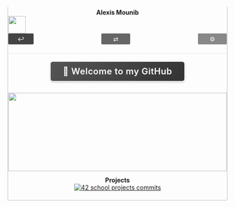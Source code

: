 <div
  style="
    display: flex;
    flex-direction: column;
    align-items: center;
    width: 100%;
    border-left: 2px solid #ddd;
    border-right: 2px solid #ddd;
    border-bottom: 2px solid #ddd;
    border-radius: 4px;
    box-sizing: border-box;
    padding-bottom: 20px;
    padding-top: 5px;
  "
>
  <!---------------------------------------->
  <!-- Titre                              -->
  <!---------------------------------------->
  <b>Alexis Mounib</b>
  <!---------------------------------------->
  <!-- Navbar                             -->
  <!---------------------------------------->
  <div
    style="
      text-align: center;
      width: 100%;
      border-bottom: 1px dashed #ddd;
      border-radius: 2px;
      box-sizing: border-box;
      padding-bottom: 20px;
    "
  >
    <img
      src="https://raw.githubusercontent.com/zoyern/badges/main/icon.gif"
      height="40"
      align="left"
    />
    <div
      style="
        display: flex;
        justify-content: space-between;
        gap: 6px;
        margin-top: 10px;
        width: 100%;
      "
    >
      <span
        style="
          display: inline-block;
          padding: 4px 4px 4px 4px;
          border-radius: 2px;
          background: #444;
          color: #fff;
          width: 10%;
          height: 10%;
        "
        >↩</span
      >
      <span
        style="
          display: inline-block;
          padding: 4px 8px;
          border-radius: 2px;
          background: #666;
          color: #fff;
          width: 10%;
          height: 10%;
        "
        >⇄</span
      >
      <span
        style="
          display: inline-block;
          padding: 4px 8px;
          border-radius: 2px;
          background: #888;
          color: #fff;
          width: 10%;
          height: 10%;
        "
        >⚙</span
      >
    </div>
  </div>
  <!---------------------------------------->
  <!-- Titre de page                      -->
  <!---------------------------------------->
  <span
    style="
      display: inline-block;
      margin: 18px 0 14px 0;
      padding: 10px 28px;
      background: linear-gradient(135deg, #555 0%, #333 100%);
      color: #fff;
      font-weight: 600;
      font-size: 20px;
      border: 1px solid #fff;
      border-radius: 6px;
      box-shadow: 0 2px 4px rgba(0, 0, 0, 0.2);
      letter-spacing: 0.5px;
    "
  >
    👋 Welcome to my GitHub
  </span>
  <!---------------------------------------->
  <!-- Banner GIF                         -->
  <!---------------------------------------->
  <img
    src="https://raw.githubusercontent.com/zoyern/badges/main/banner.gif"
    width="100%"
    height="180"
    style="
      object-fit: cover;
      object-position: center;
      display: block;
      margin-top: 12px;
    "
  />
  <!---------------------------------------->
  <!-- Links                              -->
  <!---------------------------------------->
  <div
    style="
      margin-top: 12px;
      text-align: center;
      width: 100%;
      box-sizing: border-box;
    "
  >
    <b>Projects</b><br />
    <div
      style="display: flex; flex-wrap: wrap; justify-content: center; gap: 6px"
    >
      <!---------------------------------------->
      <!-- Badges                             -->
      <!---------------------------------------->
      <a href="https://github.com/zoyern/42_school_projects" target="_blank">
        <img
          src="https://raw.githubusercontent.com/zoyern/badges/main/42_school_projects_commits.svg?v=3"
          alt="42 school projects commits"
        />
      </a>
    </div>
  </div>
</div>
